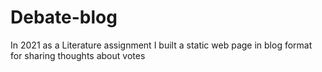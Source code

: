 # Debate-blog
In 2021 as a Literature assignment I built a static web page in blog format for sharing thoughts about votes
